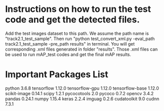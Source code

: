 # Instructions on how to run the test code and get the detected files.
Add the test images dataset to this path. We assume the path name is "track2.1_test_sample". 
Then run "python test_convert_xml.py -eval_path track2.1_test_sample -pre_path results" in terminal. You will get corresponding .xml files generated in folder "results". Those .xml files can be used to run mAP_test codes and get the final mAP results.

# Important Packages List
python 3.6.8
tensorflow 1.12.0
tensorflow-gpu 1.12.0
tensorflow-base 1.12.0
scikit-image 0.14.1
scipy 1.2.1
pycocotools 2.0
pycoco 0.7.2
opencv 3.4.2
pandas 0.24.1
numpy 1.15.4
keras 2.2.4
imguag 0.2.6
cudatoolkit 9.0
cudnn 7.3.1
